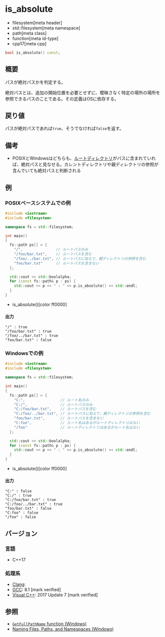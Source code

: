 # is_absolute
* filesystem[meta header]
* std::filesystem[meta namespace]
* path[meta class]
* function[meta id-type]
* cpp17[meta cpp]

```cpp
bool is_absolute() const;
```

## 概要
パスが絶対パスかを判定する。

絶対パスとは、追加の開始位置を必要とせずに、曖昧さなく特定の場所の場所を参照できるパスのことである。その定義はOSに依存する。

## 戻り値
パスが絶対パスであれば`true`、そうでなければ`false`を返す。


## 備考
- POSIXとWindowsはどちらも、[ルートディレクトリ](root_directory.md)がパスに含まれていれば、絶対パスと見なせる。カレントディレクトリや親ディレクトリの参照が含んでいても絶対パスと判断される


## 例
### POSIXベースシステムでの例
```cpp example
#include <iostream>
#include <filesystem>

namespace fs = std::filesystem;

int main()
{
  fs::path ps[] = {
    "/",               // ルートパスのみ
    "/foo/bar.txt",    // ルートパスを含む
    "/foo/../bar.txt", // ルートパスに加えて、親ディレクトリの参照を含む
    "foo/bar.txt"      // ルートパスを含まない
  };

  std::cout << std::boolalpha;
  for (const fs::path& p : ps) {
    std::cout << p << " : " << p.is_absolute() << std::endl;
  }
}
```
* is_absolute()[color ff0000]

#### 出力
```
"/" : true
"/foo/bar.txt" : true
"/foo/../bar.txt" : true
"foo/bar.txt" : false
```


### Windowsでの例
```cpp example
#include <iostream>
#include <filesystem>

namespace fs = std::filesystem;

int main()
{
  fs::path ps[] = {
    "C:",                // ルート名のみ
    "C:/",               // ルートパスのみ
    "C:/foo/bar.txt",    // ルートパスを含む
    "C:/foo/../bar.txt", // ルートパスに加えて、親ディレクトリの参照を含む
    "foo/bar.txt",       // ルートパスを含まない
    "C:foo",             // ルート名はあるがルートディレクトリはない
    "/foo"               // ルートディレクトリはあるがルート名はない
  };

  std::cout << std::boolalpha;
  for (const fs::path& p : ps) {
    std::cout << p << " : " << p.is_absolute() << std::endl;
  }
}
```
* is_absolute()[color ff0000]

#### 出力
```
"C:" : false
"C:/" : true
"C:/foo/bar.txt" : true
"C:/foo/../bar.txt" : true
"foo/bar.txt" : false
"C:foo" : false
"/foo" : false
```



## バージョン
### 言語
- C++17

### 処理系
- [Clang](/implementation.md#clang):
- [GCC](/implementation.md#gcc): 8.1 [mark verified]
- [Visual C++](/implementation.md#visual_cpp): 2017 Update 7 [mark verified]


## 参照
- [`GetFullPathName` function (Windows)](https://docs.microsoft.com/ja-jp/windows/win32/api/fileapi/nf-fileapi-getfullpathnamea)
- [Naming Files, Paths, and Namespaces (Windows)](https://docs.microsoft.com/en-us/windows/win32/fileio/naming-a-file)
